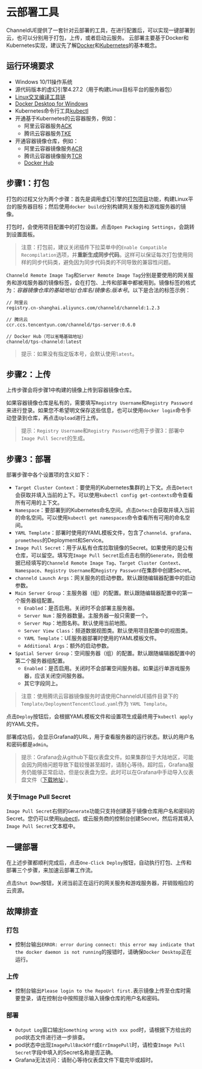 # 云部署工具
ChanneldUE提供了一套针对云部署的工具，在进行配置后，可以实现一键部署到云，也可以分别用于打包，上传，或者启动云服务。
云部署主要基于Docker和Kubernetes实现，建议先了解[Docker](https://docs.docker.com/get-started/overview)和[Kubernetes](https://kubernetes.io/docs/concepts/overview/what-is-kubernetes)的基本概念。

## 运行环境要求
- Windows 10/11操作系统
- 源代码版本的虚幻引擎4.27.2（用于构建Linux目标平台的服务器包）
- [Linux交叉编译工具链](https://docs.unrealengine.com/4.27/zh-CN/SharingAndReleasing/Linux/GettingStarted/)
- [Docker Desktop for Windows](https://docs.docker.com/desktop/windows/install)
- Kubernetes命令行工具[kubectl](https://kubernetes.io/docs/reference/kubectl)
- 开通基于Kubernetes的云容器服务，例如：
  - 阿里云容器服务[ACK](https://www.aliyun.com/product/containerservice)
  - 腾讯云容器服务[TKE](https://cloud.tencent.com/product/tke)
- 开通容器镜像仓库，例如：
  - 阿里云容器镜像服务[ACR](https://www.aliyun.com/product/acr)
  - 腾讯云容器镜像服务[TCR](https://cloud.tencent.com/product/tcr)
  - [Docker Hub](https://hub.docker.com)

## 步骤1：打包
打包的过程又分为两个步骤：首先是调用虚幻引擎的[打包项目](https://docs.unrealengine.com/4.27/en-US/Basics/Projects/Packaging/)功能，构建Linux平台的服务器目标；然后使用`docker build`分别构建网关服务和游戏服务器的镜像。

打包时，会使用项目配置中的打包设置。点击`Open Packaging Settings`，会跳转到设置面板。

>注意：打包前，建议关闭插件下拉菜单中的`Enable Compatible Recompilation`选项，并**重新生成同步代码**。这样可以保证每次打包使用同样的同步代码类，避免因为同步代码类的不同导致的兼容性问题。

`Channeld Remote Image Tag`和`Server Remote Image Tag`分别是要使用的网关服务和游戏服务器的镜像标签，会在打包、上传和部署中都被用到。镜像标签的格式为：*容器镜像仓库的基础地址*/*仓库名*/*镜像名*:*版本号*。以下是合法的标签示例：
```
// 阿里云
registry.cn-shanghai.aliyuncs.com/channeld/channeld:1.2.3

// 腾讯云
ccr.ccs.tencentyun.com/channeld/tps-server:0.6.0

// Docker Hub（可以省略基础地址）
channeld/tps-channeld:latest
```

>提示：如果没有指定版本号，会默认使用`latest`。

## 步骤2：上传
上传步骤会将步骤1中构建的镜像上传到容器镜像仓库。

如果容器镜像仓库是私有的，需要填写`Registry Username`和`Registry Password`来进行登录。如果您不希望明文保存这些信息，也可以使用`docker login`命令手动登录到仓库，再点击`Upload`进行上传。

>提示：`Registry Username`和`Registry Password`也用于步骤3：部署中`Image Pull Secret`的生成。
## 步骤3：部署
部署步骤中各个设置项的含义如下：
- `Target Cluster Context`：要使用的Kubernetes集群的上下文。点击`Detect`会获取并填入当前的上下。可以使用`kubectl config get-contexts`命令查看所有可用的上下文。
- `Namespace`：要部署到的Kubernetes命名空间。点击`Detect`会获取并填入当前的命名空间。可以使用`kubectl get namespaces`命令查看所有可用的命名空间。
- `YAML Template`：部署时使用的YAML模板文件，包含了`channeld`、`grafana`、`prometheus`的Deployment和Service。
- `Image Pull Secret`：用于从私有仓库拉取镜像的Secret。如果使用的是公有仓库，可以留空。填写完`Image Pull Secret`后点击右侧的`Generate`，则会根据已经填写的`Channeld Remote Image Tag`、`Target Cluster Context`、`Namespace`、`Registry Username`和`Registry Password`在集群中创建Secret。
- `channeld Launch Args`：网关服务的启动参数。默认跟随编辑器配置中的启动参数。
- `Main Server Group`：主服务器（组）的配置。默认跟随编辑器配置中的第一个服务器组配置。
  - `Enabled`：是否启用。关闭时不会部署主服务器。
  - `Server Num`：服务器数量。主服务器一般只需要一个。
  - `Server Map`：地图名称。默认使用当前地图。
  - `Server View Class`：频道数据视图类。默认使用项目配置中的视图类。
  - `YAML Template`：UE服务器部署时使用的YAML模板文件。
  - `Additional Args`：额外的启动参数。
- `Spatial Server Group`：空间服务器（组）的配置。默认跟随编辑器配置中的第二个服务器组配置。
  - `Enabled`：是否启用。关闭时不会部署空间服务器。如果运行单游戏服务器，应该关闭空间服务器。
  - 其它字段同上。

>注意：使用腾讯云容器镜像服务时请使用ChanneldUE插件目录下的`Template/DeploymentTencentCloud.yaml`作为 `YAML Template`。

点击`Deploy`按钮后，会根据YAML模板文件和设置项生成最终用于`kubectl apply`的YAML文件。

部署成功后，会显示Grafana的URL，用于查看服务器的运行状态。默认的用户名和密码都是`admin`。

>提示：Grafana会从github下载仪表盘文件。如果集群位于大陆地区，可能会因为网络问题导致下载较慢甚至超时，请耐心等待。超时后，Grafana服务仍能够正常启动，但是仪表盘为空。此时可以在Grafana中手动导入仪表盘文件（[下载地址](https://raw.githubusercontent.com/channeldorg/channeld/master/grafana/dashboard.json)）。

### 关于Image Pull Secret
`Image Pull Secret`右侧的`Generate`功能只支持创建基于镜像仓库用户名和密码的Secret。您仍可以使用[kubectl](https://kubernetes.io/zh-cn/docs/concepts/configuration/secret/#creating-a-secret)，或云服务商的控制台创建Secret，然后将其填入`Image Pull Secret`文本框中。

## 一键部署
在上述步骤都顺利完成后，点击`One-Click Deploy`按钮，自动执行打包、上传和部署三个步骤，来加速云部署工作流。

点击`Shut Down`按钮，关闭当前正在运行的网关服务和游戏服务器，并销毁相应的云资源。

## 故障排查
### 打包
- 控制台输出`ERROR: error during connect: this error may indicate that the docker daemon is not running`的报错时，请确保`Docker Desktop`正在运行。

### 上传
- 控制台输出`Please login to the RepoUrl first.`表示镜像上传至仓库时需要登录，请在控制台中按照提示输入镜像仓库的用户名和密码。

### 部署
- `Output Log`窗口输出`Something wrong with xxx pod`时，请根据下方给出的pod状态文件进行进一步排查。
- pod状态中出现`ImagePullBackOff`或`ErrImagePull`时，请检查`Image Pull Secret`字段中填入的Secret名称是否正确。
- Grafana无法访问：请耐心等待仪表盘文件下载完毕或超时。